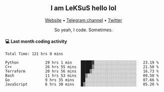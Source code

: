 <h2 align="center">I am LeKSuS hello lol</h2>
<div align="center">
  <a href="https://leksus.net">Website</a> •
  <a href="https://t.me/leksus_was_here">Telegram channel</a> •
  <a href="https://twitter.com/___LeKSuS___">Twitter</a>
</div>
<p align="center">So yeah, I code. Sometimes.</p>

#### :computer: Last month coding activity
<!--START_SECTION:waka-->

```text
Total Time: 121 hrs 8 mins

Python            29 hrs 1 min    █████▓░░░░░░░░░░░░░░░░░░░   23.19 %
C++               26 hrs 55 mins  █████▒░░░░░░░░░░░░░░░░░░░   21.50 %
Terraform         20 hrs 56 mins  ████▒░░░░░░░░░░░░░░░░░░░░   16.73 %
Bash              11 hrs 53 mins  ██▒░░░░░░░░░░░░░░░░░░░░░░   09.50 %
Go                9 hrs 35 mins   ██░░░░░░░░░░░░░░░░░░░░░░░   07.66 %
JavaScript        6 hrs 30 mins   █▒░░░░░░░░░░░░░░░░░░░░░░░   05.20 %
```

<!--END_SECTION:waka-->

<!-- flag{4_l0t_0f_1nter35t1ng_th1ng5_4r3_1n_publ1c_d0m41n} -->

